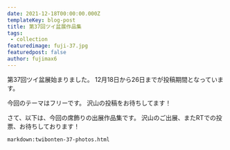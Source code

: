 ```yaml
---
date: 2021-12-18T00:00:00.000Z
templateKey: blog-post
title: 第37回ツイ盆展作品集
tags:
 - collection
featuredimage: fuji-37.jpg
featuredpost: false
author: fujimax6
---
```

第37回ツイ盆展始まりました。
12月18日から26日までが投稿期間となっています。

今回のテーマはフリーです。
沢山の投稿をお待ちしてます！

さて、以下は、今回の席飾りの出展作品集です。
沢山のご出展、またRTでの投票、お待ちしております！

`markdown:twibonten-37-photos.html`
